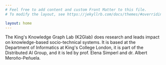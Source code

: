 ```yaml
---
# Feel free to add content and custom Front Matter to this file.
# To modify the layout, see https://jekyllrb.com/docs/themes/#overriding-theme-defaults

layout: home
---
```


The King's Knowledge Graph Lab (K2Glab) does research and leads impact on knowledge-based socio-technical systems.
It is based at the Department of Informatics at King's College London, it is part of the Distributed AI Group, and 
it is led by prof. Elena Simperl and dr. Albert Meroño-Peñuela.